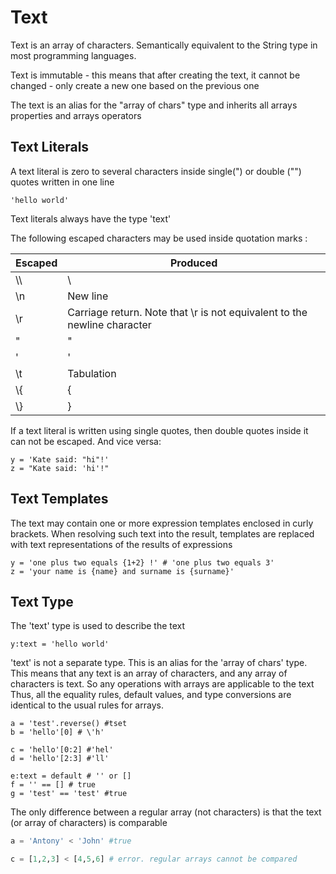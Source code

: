 # Text

Text is an array of characters. Semantically equivalent to the String type in most programming languages.

Text is immutable - this means that after creating the text, it cannot be changed - only create a new one based on the previous one

The text is an alias for the "array of chars" type and inherits all arrays properties and arrays operators

## Text Literals

A text literal is zero to several characters inside single(") or double ("") quotes written in one line

```
'hello world'
```

Text literals always have the type 'text'

The following escaped characters may be used inside quotation marks :


| Escaped | Produced                                                                 |
|---------|--------------------------------------------------------------------------|
| \\\\    | \                                                                        |
| \n      | New line                                                                 |
| \r      | Carriage return. Note that \r is not equivalent to the newline character |
| \"      | "                                                                        |
| \'      | '                                                                        |
| \t      | Tabulation                                                               |
| \\{     | {                                                                        |
| \\}     | }                                                                        |

If a text literal is written using single quotes, then double quotes inside it can not be escaped. And vice versa:

```
y = 'Kate said: "hi"!'
z = "Kate said: 'hi'!"
```

## Text Templates

The text may contain one or more expression templates enclosed in curly brackets. When resolving such text into the result, templates are replaced with text representations of the results of expressions

```
y = 'one plus two equals {1+2} !' # 'one plus two equals 3'
z = 'your name is {name} and surname is {surname}'
```

## Text Type 

The 'text' type is used to describe the text

```
y:text = 'hello world'
```
'text' is not a separate type. This is an alias for the 'array of chars' type.
This means that any text is an array of characters, and any array of characters is text. So any operations with arrays are applicable to the text
Thus, all the equality rules, default values, and type conversions are identical to the usual rules for arrays.
```
a = 'test'.reverse() #tset
b = 'hello'[0] # \'h'

c = 'hello'[0:2] #'hel'
d = 'hello'[2:3] #'ll'

e:text = default # '' or []
f = '' == [] # true
g = 'test' == 'test' #true
```

The only difference between a regular array (not characters) is that the text (or array of characters) is comparable

```py
a = 'Antony' < 'John' #true

c = [1,2,3] < [4,5,6] # error. regular arrays cannot be compared
```

